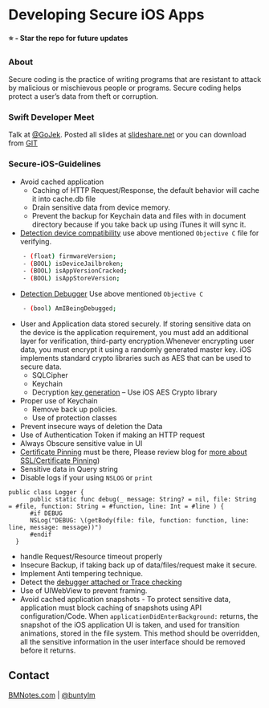 # Developing Secure iOS Apps 

#### ⭐️ - Star the repo for future updates

### About
Secure coding is the practice of writing programs that are resistant to attack by malicious or mischievous people or programs. Secure coding helps protect a user’s data from theft or corruption.
    
### Swift Developer Meet
Talk at [@GoJek](https://www.meetup.com/SwiftBengaluru/events/241324289/). Posted all slides at [slideshare.net](https://www.slideshare.net/BuntyMadan/ios-security-secureiosguidelines-apple-ios-swift) or you can download from [GIT](https://github.com/buntylm/Secure-iOS-Guidelines/blob/master/iOS-Security.pptx)

### Secure-iOS-Guidelines

  - Avoid cached application
      - Caching of HTTP Request/Response, the default behavior will cache it into cache.db file
      - Drain sensitive data from device memory.
      - Prevent the backup for Keychain data and files with in document directory because if you take back up using iTunes it will sync it.
  - [Detection device compatibility](https://github.com/buntylm/Secure-iOS-Guidelines/tree/master/Jail%20Broken%20Detection) use above mentioned `Objective C` file for verifying.
  ```sh
      - (float) firmwareVersion;
      - (BOOL) isDeviceJailbroken;
      - (BOOL) isAppVersionCracked;
      - (BOOL) isAppStoreVersion;
  ```
  - [Detection Debugger](https://github.com/buntylm/Secure-iOS-Guidelines/tree/master/DetectDebugger) Use above mentioned `Objective C`
  ```sh
      - (bool) AmIBeingDebugged;
  ```
  - User and Application data stored securely. If storing sensitive data on the device is the application requirement, you must add an additional layer for verification, third-party encryption.Whenever encrypting user data, you must encrypt it using a randomly generated master key. iOS implements standard crypto libraries such as AES that can be used to secure data.
      - SQLCipher
      - Keychain
      - Decryption [key generation](https://github.com/buntylm/Secure-iOS-Guidelines/tree/master/Generate%20AES%20Key.playground) – Use iOS AES Crypto library 
  - Proper use of Keychain
      - Remove back up policies.
      - Use of protection classes
  - Prevent insecure ways of deletion the Data
  - Use of Authentication Token if making an HTTP request
  - Always Obscure sensitive value in UI
  - [Certificate Pinning](https://github.com/buntylm/Secure-iOS-Guidelines/tree/master/SLL%20Pinning.playground) must be there, Please review blog for [more about SSL/Certificate Pinning](https://bmnotes.com/2017/07/30/make-your-ios-apps-more-secure-with-ssl-pinning/))
  - Sensitive data in Query string 
  - Disable logs if your using `NSLOG` or `print`
  
  ```
  public class Logger {
        public static func debug(_ message: String? = nil, file: String = #file, function: String = #function, line: Int = #line ) {
        #if DEBUG
        NSLog("DEBUG: \(getBody(file: file, function: function, line: line, message: message))")
        #endif
    }
  ```
  
  
  
  - handle Request/Resource timeout properly
  - Insecure Backup, if taking back up of data/files/request make it secure.
  - Implement Anti tempering technique.
  - Detect the [debugger attached or Trace checking](https://github.com/buntylm/Secure-iOS-Guidelines/tree/master/DetectDebugger)
  - Use of UIWebView to prevent framing.
  - Avoid cached application snapshots
        - To protect sensitive data, application must block caching of snapshots using API configuration/Code. When `applicationDidEnterBackground:` returns, the snapshot of the iOS application UI is taken, and used for transition animations, stored in the file system. This method should be overridden, all the sensitive information in the user interface should be removed before it returns.

  

## Contact
[BMNotes.com](https://BMNotes.com) | 
[@buntylm](https://twitter.com/buntylm)
